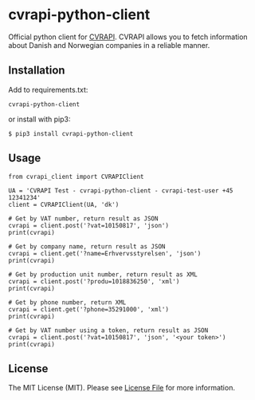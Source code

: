 # cvrapi-python-client
Official python client for [CVRAPI](https://cvrapi.dk/documentation).
CVRAPI allows you to fetch information about Danish and Norwegian companies in a reliable manner.

Installation
----
Add to requirements.txt:
```
cvrapi-python-client
```
or install with pip3:
```
$ pip3 install cvrapi-python-client
```


Usage
----
```
from cvrapi_client import CVRAPIClient

UA = 'CVRAPI Test - cvrapi-python-client - cvrapi-test-user +45 12341234'
client = CVRAPIClient(UA, 'dk')

# Get by VAT number, return result as JSON
cvrapi = client.post('?vat=10150817', 'json')
print(cvrapi)

# Get by company name, return result as JSON
cvrapi = client.get('?name=Erhvervsstyrelsen', 'json')
print(cvrapi)

# Get by production unit number, return result as XML
cvrapi = client.post('?produ=1018836250', 'xml')
print(cvrapi)

# Get by phone number, return XML
cvrapi = client.get('?phone=35291000', 'xml')
print(cvrapi)

# Get by VAT number using a token, return result as JSON
cvrapi = client.post('?vat=10150817', 'json', '<your token>')
print(cvrapi)

```

License
----
The MIT License (MIT). Please see [License File](LICENSE) for more information.

